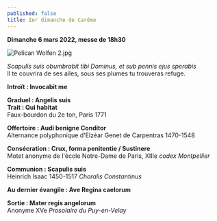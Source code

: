 ```yaml
---
published: false
title: Ier dimanche de Carême
---
```

**Dimanche 6 mars 2022, messe de 18h30**  

![Pelican Wolfen 2.jpg]({{site.baseurl}}/images/Pelican%20Wolfen%202.jpg)

*Scapulis suis obumbrabit tibi Dominus, et sub pennis ejus sperabis*  
Il te couvrira de ses ailes, sous ses plumes tu trouveras refuge.

**Introït : Invocabit me**

**Graduel : Angelis suis**  
**Trait : Qui habitat**  
Faux-bourdon du 2e ton, Paris 1771

**Offertoire : Audi benigne Conditor**  
Alternance polyphonique d'Elzéar Genet de Carpentras 1470-1548

**Consécration : Crux, forma penitentie / Sustinere**  
Motet anonyme de l'école Notre-Dame de Paris, XIIIe *codex Montpellier*

**Communion : Scapulis suis**  
Heinrich Isaac 1450-1517 *Choralis Constantinus*

**Au dernier évangile : Ave Regina caelorum**

**Sortie : Mater regis angelorum**  
Anonyme XVe *Prosolaire du Puy-en-Velay*

